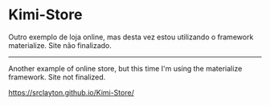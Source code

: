 # Kimi-Store        
 
Outro exemplo de loja online, mas desta vez estou utilizando o framework materialize.
Site não finalizado.

------------------------------------------------------------------------------------

Another example of online store, but this time I'm using the materialize framework.
Site not finalized.

https://srclayton.github.io/Kimi-Store/
